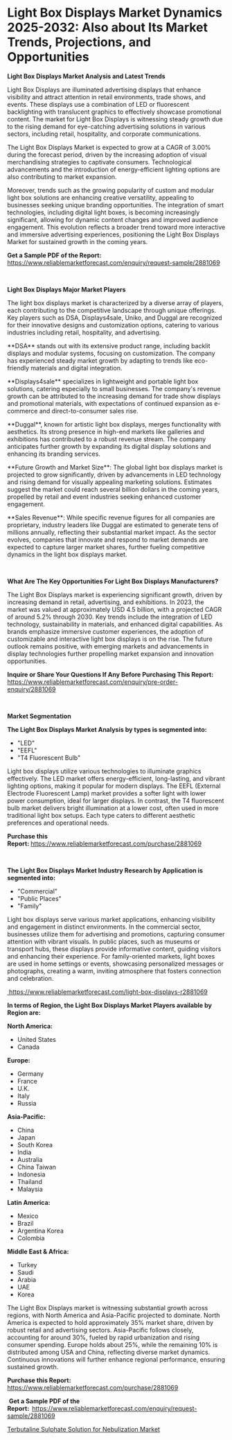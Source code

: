 <p><h1>Light Box Displays Market Dynamics 2025-2032: Also about Its Market Trends, Projections, and Opportunities</h1></p><p><strong>Light Box Displays Market Analysis and Latest Trends</strong></p>
<p><p>Light Box Displays are illuminated advertising displays that enhance visibility and attract attention in retail environments, trade shows, and events. These displays use a combination of LED or fluorescent backlighting with translucent graphics to effectively showcase promotional content. The market for Light Box Displays is witnessing steady growth due to the rising demand for eye-catching advertising solutions in various sectors, including retail, hospitality, and corporate communications.</p><p>The Light Box Displays Market is expected to grow at a CAGR of 3.00% during the forecast period, driven by the increasing adoption of visual merchandising strategies to captivate consumers. Technological advancements and the introduction of energy-efficient lighting options are also contributing to market expansion. </p><p>Moreover, trends such as the growing popularity of custom and modular light box solutions are enhancing creative versatility, appealing to businesses seeking unique branding opportunities. The integration of smart technologies, including digital light boxes, is becoming increasingly significant, allowing for dynamic content changes and improved audience engagement. This evolution reflects a broader trend toward more interactive and immersive advertising experiences, positioning the Light Box Displays Market for sustained growth in the coming years.</p></p>
<p><strong>Get a Sample PDF of the Report:&nbsp;</strong> <a href="https://www.reliablemarketforecast.com/enquiry/request-sample/2881069?utm_campaign=2111&utm_medium=2&utm_source=Github&utm_content=ia&utm_term=12032025&utm_id=light-box-displays">https://www.reliablemarketforecast.com/enquiry/request-sample/2881069</a></p>
<p>&nbsp;</p>
<p><strong>Light Box Displays Major Market Players</strong></p>
<p><p>The light box displays market is characterized by a diverse array of players, each contributing to the competitive landscape through unique offerings. Key players such as DSA, Displays4sale, Uniko, and Duggal are recognized for their innovative designs and customization options, catering to various industries including retail, hospitality, and advertising.</p><p>**DSA** stands out with its extensive product range, including backlit displays and modular systems, focusing on customization. The company has experienced steady market growth by adapting to trends like eco-friendly materials and digital integration.</p><p>**Displays4sale** specializes in lightweight and portable light box solutions, catering especially to small businesses. The company's revenue growth can be attributed to the increasing demand for trade show displays and promotional materials, with expectations of continued expansion as e-commerce and direct-to-consumer sales rise.</p><p>**Duggal**, known for artistic light box displays, merges functionality with aesthetics. Its strong presence in high-end markets like galleries and exhibitions has contributed to a robust revenue stream. The company anticipates further growth by expanding its digital display solutions and enhancing its branding services.</p><p>**Future Growth and Market Size**: The global light box displays market is projected to grow significantly, driven by advancements in LED technology and rising demand for visually appealing marketing solutions. Estimates suggest the market could reach several billion dollars in the coming years, propelled by retail and event industries seeking enhanced customer engagement.</p><p>**Sales Revenue**: While specific revenue figures for all companies are proprietary, industry leaders like Duggal are estimated to generate tens of millions annually, reflecting their substantial market impact. As the sector evolves, companies that innovate and respond to market demands are expected to capture larger market shares, further fueling competitive dynamics in the light box displays market.</p></p>
<p>&nbsp;</p>
<p><strong>What Are The Key Opportunities For Light Box Displays Manufacturers?</strong></p>
<p><p>The Light Box Displays market is experiencing significant growth, driven by increasing demand in retail, advertising, and exhibitions. In 2023, the market was valued at approximately USD 4.5 billion, with a projected CAGR of around 5.2% through 2030. Key trends include the integration of LED technology, sustainability in materials, and enhanced digital capabilities. As brands emphasize immersive customer experiences, the adoption of customizable and interactive light box displays is on the rise. The future outlook remains positive, with emerging markets and advancements in display technologies further propelling market expansion and innovation opportunities.</p></p>
<p><strong>Inquire or Share Your Questions If Any Before Purchasing This Report:</strong> <a href="https://www.reliablemarketforecast.com/enquiry/pre-order-enquiry/2881069?utm_campaign=2111&utm_medium=2&utm_source=Github&utm_content=ia&utm_term=12032025&utm_id=light-box-displays">https://www.reliablemarketforecast.com/enquiry/pre-order-enquiry/2881069</a></p>
<p>&nbsp;</p>
<p><strong>Market Segmentation</strong></p>
<p><strong>The Light Box Displays Market Analysis by types is segmented into:</strong></p>
<p><ul><li>"LED"</li><li>"EEFL"</li><li>"T4 Fluorescent Bulb"</li></ul></p>
<p><p>Light box displays utilize various technologies to illuminate graphics effectively. The LED market offers energy-efficient, long-lasting, and vibrant lighting options, making it popular for modern displays. The EEFL (External Electrode Fluorescent Lamp) market provides a softer light with lower power consumption, ideal for larger displays. In contrast, the T4 fluorescent bulb market delivers bright illumination at a lower cost, often used in more traditional light box setups. Each type caters to different aesthetic preferences and operational needs.</p></p>
<p><strong>Purchase this Report:&nbsp;</strong><a href="https://www.reliablemarketforecast.com/purchase/2881069?utm_campaign=2111&utm_medium=2&utm_source=Github&utm_content=ia&utm_term=12032025&utm_id=light-box-displays">https://www.reliablemarketforecast.com/purchase/2881069</a></p>
<p>&nbsp;</p>
<p><strong>The Light Box Displays Market Industry Research by Application is segmented into:</strong></p>
<p><ul><li>"Commercial"</li><li>"Public Places"</li><li>"Family"</li></ul></p>
<p><p>Light box displays serve various market applications, enhancing visibility and engagement in distinct environments. In the commercial sector, businesses utilize them for advertising and promotions, capturing consumer attention with vibrant visuals. In public places, such as museums or transport hubs, these displays provide informative content, guiding visitors and enhancing their experience. For family-oriented markets, light boxes are used in home settings or events, showcasing personalized messages or photographs, creating a warm, inviting atmosphere that fosters connection and celebration.</p></p>
<p><a href="https://www.reliablemarketforecast.com/light-box-displays-r2881069?utm_campaign=2111&utm_medium=2&utm_source=Github&utm_content=ia&utm_term=12032025&utm_id=light-box-displays">&nbsp;https://www.reliablemarketforecast.com/light-box-displays-r2881069</a></p>
<p><strong>In terms of Region, the Light Box Displays Market Players available by Region are:</strong></p>
<p>
    <p> <strong> North America: </strong>
        <ul>
            <li>United States</li>
            <li>Canada</li>
        </ul>
        </p> 
    <p> <strong> Europe: </strong>
        <ul>
            <li>Germany</li>
            <li>France</li>
            <li>U.K.</li>
            <li>Italy</li>
            <li>Russia</li>
        </ul>
        </p> 
    <p> <strong> Asia-Pacific: </strong>
        <ul>
            <li>China</li>
            <li>Japan</li>
            <li>South Korea</li>
            <li>India</li>
            <li>Australia</li>
            <li>China Taiwan</li>
            <li>Indonesia</li>
            <li>Thailand</li>
            <li>Malaysia</li>
        </ul>
        </p> 
    <p> <strong> Latin America: </strong>
        <ul>
            <li>Mexico</li>
            <li>Brazil</li>
            <li>Argentina Korea</li>
            <li>Colombia</li>
        </ul>
        </p> 
    <p> <strong> Middle East & Africa: </strong>
        <ul>
            <li>Turkey</li>
            <li>Saudi</li>
            <li>Arabia</li>
            <li>UAE</li>
            <li>Korea</li>
        </ul>
    </p>
    </p>
<p><p>The Light Box Displays market is witnessing substantial growth across regions, with North America and Asia-Pacific projected to dominate. North America is expected to hold approximately 35% market share, driven by robust retail and advertising sectors. Asia-Pacific follows closely, accounting for around 30%, fueled by rapid urbanization and rising consumer spending. Europe holds about 25%, while the remaining 10% is distributed among USA and China, reflecting diverse market dynamics. Continuous innovations will further enhance regional performance, ensuring sustained growth.</p></p>
<p><strong>Purchase this Report: </strong><a href="https://www.reliablemarketforecast.com/purchase/2881069?utm_campaign=2111&utm_medium=2&utm_source=Github&utm_content=ia&utm_term=12032025&utm_id=light-box-displays">https://www.reliablemarketforecast.com/purchase/2881069</a></p>
<p>&nbsp;<strong>Get a Sample PDF of the Report:&nbsp;&nbsp;</strong><a href="https://www.reliablemarketforecast.com/enquiry/request-sample/2881069?utm_campaign=2111&utm_medium=2&utm_source=Github&utm_content=ia&utm_term=12032025&utm_id=light-box-displays">https://www.reliablemarketforecast.com/enquiry/request-sample/2881069</a></p>
<p><strong></strong></p>
<p><p><a href="https://github.com/castoriffic/Market-Research-Report-List-6/blob/main/terbutaline-sulphate-solution-for-nebulization-market.md?utm_campaign=2111&utm_medium=2&utm_source=Github&utm_content=ia&utm_term=12032025&utm_id=light-box-displays">Terbutaline Sulphate Solution for Nebulization Market</a></p></p>